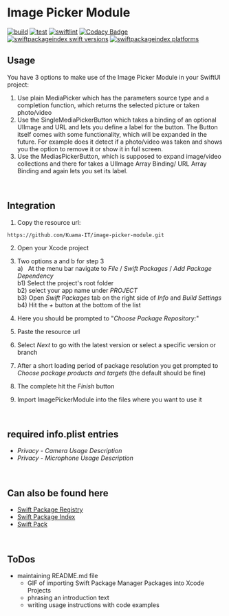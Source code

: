 # Image Picker Module
[![build](https://github.com/swiftui-packages/image-picker-module/actions/workflows/build.yml/badge.svg)](https://github.com/swiftui-packages/image-picker-module/actions/workflows/build.yml)
[![test](https://github.com/swiftui-packages/image-picker-module/actions/workflows/test.yml/badge.svg)](https://github.com/swiftui-packages/image-picker-module/actions/workflows/test.yml)
[![swiftlint](https://github.com/swiftui-packages/image-picker-module/actions/workflows/swiftlint.yml/badge.svg)](https://github.com/swiftui-packages/image-picker-module/actions/workflows/swiftlint.yml)
[![Codacy Badge](https://app.codacy.com/project/badge/Grade/d62a7ab525064c0d9a8a9f5a667b2506)](https://www.codacy.com/gh/swiftui-packages/image-picker-module/dashboard?utm_source=github.com&amp;utm_medium=referral&amp;utm_content=swiftui-packages/image-picker-module&amp;utm_campaign=Badge_Grade)
[![swiftpackageindex swift versions](https://img.shields.io/endpoint?url=https%3A%2F%2Fswiftpackageindex.com%2Fapi%2Fpackages%2Fswiftui-packages%2Fimage-picker-module%2Fbadge%3Ftype%3Dswift-versions)](https://swiftpackageindex.com/swiftui-packages/image-picker-module)
[![swiftpackageindex platforms](https://img.shields.io/endpoint?url=https%3A%2F%2Fswiftpackageindex.com%2Fapi%2Fpackages%2Fswiftui-packages%2Fimage-picker-module%2Fbadge%3Ftype%3Dplatforms)](https://swiftpackageindex.com/swiftui-packages/image-picker-module)

## Usage
You have 3 options to make use of the Image Picker Module in your SwiftUI project:

1.  Use plain MediaPicker which has the parameters source type and a completion function, which returns the selected picture or taken photo/video
2.  Use the SingleMediaPickerButton which takes a binding of an optional UIImage and URL and lets you define a label for the button.
    The Button itself comes with some functionality, which will be expanded in the future. 
    For example does it detect if a photo/video was taken and shows you the option to remove it or show it in full screen.
3.  Use the MediasPickerButton, which is supposed to expand image/video collections and there for takes a UIImage Array Binding/ URL Array Binding and again lets you set its label.

<br>

## Integration
1.  Copy the resource url:
```
https://github.com/Kuama-IT/image-picker-module.git
```

2.  Open your Xcode project

3.  Two options a and b for step 3<br>
    a) &nbsp; At the menu bar navigate to _File_ / _Swift Packages_ / _Add Package Dependency_<br>
    b1)  Select the project's root folder<br>
    b2)  select your app name under _PROJECT_<br>
    b3)  Open _Swift Packages_ tab on the right side of _Info_ and _Build Settings_<br>
    b4)  Hit the _+_ button at the bottom of the list<br>

4.  Here you should be prompted to "_Choose Package Repository:_"

5.  Paste the resource url

6.  Select _Next_ to go with the latest version or select a specific version or branch

7.  After a short loading period of package resolution you get prompted to _Choose package products and targets_ (the default should be fine)

8.  The complete hit the _Finish_ button

9.  Import ImagePickerModule into the files where you want to use it

<br>

## required info.plist entries
- _Privacy - Camera Usage Description_
- _Privacy - Microphone Usage Description_

<br>

## Can also be found here
-   [Swift Package Registry](https://swiftpackageregistry.com/swiftui-packages/image-picker-module)
-   [Swift Package Index](https://swiftpackageindex.com/swiftui-packages/image-picker-module)
-   [Swift Pack](https://swiftpack.co/package/swiftui-packages/image-picker-module)

<br>

## ToDos
-   maintaining README.md file
    -   GIF of importing Swift Package Manager Packages into Xcode Projects
    -   phrasing an introduction text
    -   writing usage instructions with code examples
